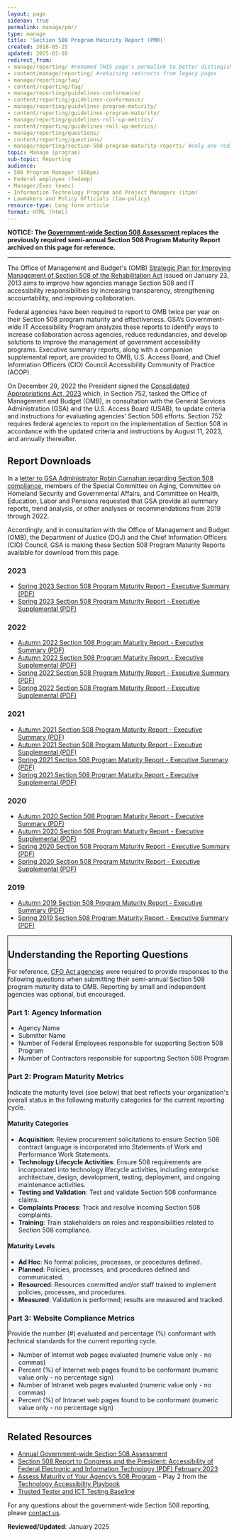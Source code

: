 ```yaml
---
layout: page
sidenav: true
permalink: manage/pmr/
type: manage
title: 'Section 508 Program Maturity Report (PMR)'
created: 2018-05-25
updated: 2025-01-16
redirect_from:
- manage/reporting/ #renamed THIS page's permalink to better distingish between Annual Section 508 Assessment
- content/manage/reporting/ #retaining redirects from legacy pages
- manage/reporting/faq/
- content/reporting/faq/
- manage/reporting/guidelines-conformance/
- content/reporting/guidelines-conformance/
- manage/reporting/guidelines-program-maturity/
- content/reporting/guidelines-program-maturity/
- manage/reporting/guidelines-roll-up-metrics/
- content/reporting/guidelines-roll-up-metrics/
- manage/reporting/questions/
- content/reporting/questions/
- manage/reporting/section-508-program-maturity-reports/ #only one redirect for this page, as there is no legacy page
topic: Manage (program)
sub-topic: Reporting
audience:
- 508 Program Manager (508pm)
- Federal employee (fedemp)
- Manager/Exec (exec)
- Information Technology Program and Project Managers (itpm)
- Lawmakers and Policy Officials (law-policy)
resource-type: Long form article
format: HTML (html)
---
```


**NOTICE: The [Government-wide Section 508 Assessment]({{site.baseurl}}/manage/section-508-assessment/) replaces the previously required semi-annual Section 508 Program Maturity Report archived on this page for reference.**

---

The Office of Management and Budget's (OMB) <a href="https://obamawhitehouse.archives.gov/sites/default/files/omb/procurement/memo/strategic-plan-508-compliance.pdf" target="_blank" target="_blank" class="usa-link--external">Strategic Plan for Improving Management of Section 508 of the Rehabilitation Act</a> issued on January 23, 2013 aims to improve how agencies manage Section 508 and IT accessibility responsibilities by increasing transparency, strengthening accountability, and improving collaboration.

Federal agencies have been required to report to OMB twice per year on their Section 508 program maturity and effectiveness. GSA’s Government-wide IT Accessibility Program analyzes these reports to identify ways to increase collaboration across agencies, reduce redundancies, and develop solutions to improve the management of government accessibility programs. Executive summary reports, along with a companion supplemental report, are provided to OMB, U.S. Access Board, and Chief Information Officers (CIO) Council Accessibility Community of Practice (ACOP).

On December 29, 2022 the President signed the <a href="https://www.appropriations.senate.gov/imo/media/doc/JRQ121922.PDF#page=651" target="_blank">Consolidated Appropriations Act, 2023</a> which, in Section 752, tasked the Office of Management and Budget (OMB), in consultation with the General Services Administration (GSA) and the U.S. Access Board (USAB), to update criteria and instructions for evaluating agencies’ Section 508 efforts.  Section 752 requires federal agencies to report on the implementation of Section 508 in accordance with the updated criteria and instructions by August 11, 2023, and annually thereafter.

## Report Downloads
In a <a href="https://www.aging.senate.gov/imo/media/doc/letter_to_gsa_administrator_robin_carnahan_re_section_508_compliance.pdf" target="_blank" target="_blank" class="usa-link--external">letter to GSA Administrator Robin Carnahan regarding Section 508 compliance</a>, members of the Special Committee on Aging, Committee on Homeland Security and Governmental Affairs, and Committee on Health, Education, Labor and Pensions requested that GSA provide all summary reports, trend analysis, or other analyses or recommendations from 2019 through 2022.

Accordingly, and in consultation with the Office of Management and Budget (OMB), the Department of Justice (DOJ) and the Chief Information Officers (CIO) Council, GSA is making these Section 508 Program Maturity Reports available for download from this page.

### 2023
* <a href="https://assets.section508.gov/assets/files/assessment/2019-2023/2023%20Spring%20Section%20508%20Program%20Maturity%20Report%20-%20Executive%20Summary.pdf" target="_blank" target="_blank" class="usa-link--external">Spring 2023 Section 508 Program Maturity Report - Executive Summary (PDF)</a>
* <a href="https://assets.section508.gov/assets/files/assessment/2019-2023/2023%20Spring%20Section%20508%20Program%20Maturity%20Report%20-%20Executive%20Supplemental.pdf" target="_blank" target="_blank" class="usa-link--external">Spring 2023 Section 508 Program Maturity Report - Executive Supplemental (PDF)</a>

### 2022
* <a href="https://assets.section508.gov/assets/files/assessment/2019-2023/2022%20Autumn%20Section%20508%20Program%20Maturity%20Report%20-%20Executive%20Summary.pdf" target="_blank" target="_blank" class="usa-link--external">Autumn 2022 Section 508 Program Maturity Report - Executive Summary (PDF)</a>
* <a href="https://assets.section508.gov/assets/files/assessment/2019-2023/2022%20Autumn%20Section%20508%20Program%20Maturity%20Report%20-%20Executive%20Supplemental.pdf" target="_blank" target="_blank" class="usa-link--external">Autumn 2022 Section 508 Program Maturity Report - Executive Supplemental (PDF)</a>
* <a href="https://assets.section508.gov/assets/files/assessment/2019-2023/2022%20Spring%20Section%20508%20Program%20Maturity%20Report%20-%20Executive%20Summary.pdf" target="_blank" target="_blank" class="usa-link--external">Spring 2022 Section 508 Program Maturity Report - Executive Summary (PDF)</a>
* <a href="https://assets.section508.gov/assets/files/assessment/2019-2023/2022%20Spring%20Section%20508%20Program%20Maturity%20Report%20-%20Executive%20Supplemental.pdf" target="_blank" target="_blank" class="usa-link--external">Spring 2022 Section 508 Program Maturity Report - Executive Supplemental (PDF)</a>

### 2021
* <a href="https://assets.section508.gov/assets/files/assessment/2019-2023/2021%20Autumn%20Section%20508%20Program%20Maturity%20Report%20-%20Executive%20Summary.pdf" target="_blank" target="_blank" class="usa-link--external">Autumn 2021 Section 508 Program Maturity Report - Executive Summary (PDF)</a>
* <a href="https://assets.section508.gov/assets/files/assessment/2019-2023/2021%20Autumn%20section%20508%20Program%20Maturity%20Report%20-%20Executive%20Supplemental.pdf" target="_blank" target="_blank" class="usa-link--external">Autumn 2021 Section 508 Program Maturity Report - Executive Supplemental (PDF)</a>
* <a href="https://assets.section508.gov/assets/files/assessment/2019-2023/2021%20Spring%20Section%20508%20Program%20Maturity%20Report%20-%20Executive%20Summary.pdf" target="_blank" target="_blank" class="usa-link--external">Spring 2021 Section 508 Program Maturity Report - Executive Summary (PDF)</a>
* <a href="https://assets.section508.gov/assets/files/assessment/2019-2023/2021%20Spring%20Section%20508%20Program%20Maturity%20Report%20-%20Executive%20Supplemental.pdf" target="_blank" target="_blank" class="usa-link--external">Spring 2021 Section 508 Program Maturity Report - Executive Supplemental (PDF)</a>

### 2020
* <a href="https://assets.section508.gov/assets/files/assessment/2019-2023/2020%20Autumn%20Section%20508%20Program%20Maturity%20Report%20-%20Executive%20Summary.pdf" target="_blank" target="_blank" class="usa-link--external">Autumn 2020 Section 508 Program Maturity Report - Executive Summary (PDF)</a>
* <a href="https://assets.section508.gov/assets/files/assessment/2019-2023/2020%20Autumn%20Section%20508%20Program%20Maturity%20Report%20-%20Executive%20Supplemental.pdf" target="_blank" target="_blank" class="usa-link--external">Autumn 2020 Section 508 Program Maturity Report - Executive Supplemental (PDF)</a>
* <a href="https://assets.section508.gov/assets/files/assessment/2019-2023/2020%20Spring%20Section%20508%20Program%20Maturity%20Report%20-%20Executive%20Summary.pdf" target="_blank" target="_blank" class="usa-link--external">Spring 2020 Section 508 Program Maturity Report - Executive Summary (PDF)</a>
* <a href="https://assets.section508.gov/assets/files/assessment/2019-2023/2020%20Spring%20Section%20508%20Program%20Maturity%20Report%20-%20Executive%20Supplemental.pdf" target="_blank" target="_blank" class="usa-link--external">Spring 2020 Section 508 Program Maturity Report - Executive Supplemental (PDF)</a>

### 2019
* <a href="https://assets.section508.gov/assets/files/assessment/2019-2023/2019%20Autumn%20Section%20508%20Program%20Maturity%20Report%20-%20Executive%20Summary.pdf" target="_blank" target="_blank" class="usa-link--external">Autumn 2019 Section 508 Program Maturity Report - Executive Summary (PDF)</a>
* <a href="https://assets.section508.gov/assets/files/assessment/2019-2023/2019%20Spring%20Section%20508%20Program%20Maturity%20Report%20-%20Executive%20Summary.pdf" target="_blank" target="_blank" class="usa-link--external">Spring 2019 Section 508 Program Maturity Report - Executive Summary (PDF)</a>

<div style="width: 100%; border: 1px solid black; background-color: #f5f9fc;" class="border-base radius-lg padding-1">
<h2><strong>Understanding the Reporting Questions</strong></h2>

<p>For reference, <a href="{{site.baseurl}}/content/glossary#agency">CFO Act agencies</a> were required to provide responses to the following questions when submitting their semi-annual Section 508 program maturity data to OMB. Reporting by small and independent agencies was optional, but encouraged.</p>

<h3><strong>Part 1: Agency Information</strong></h3>
<ul>
  <li>Agency Name</li>
  <li>Submitter Name</li>
  <li>Number of Federal Employees responsible for supporting Section 508 Program</li>
  <li>Number of Contractors responsible for supporting Section 508 Program</li>
</ul>

<h3><strong>Part 2: Program Maturity Metrics</strong></h3>
<p>Indicate the maturity level (see below) that best reflects your organization's overall status in the following maturity categories for the current reporting cycle.</p>

<h4><strong>Maturity Categories</strong></h4>
<ul>
  <li><strong>Acquisition</strong>: Review procurement solicitations to ensure Section 508 contract language is incorporated into Statements of Work and Performance Work Statements.</li>
  <li><strong>Technology Lifecycle Activities</strong>: Ensure 508 requirements are incorporated into technology lifecycle activities, including enterprise architecture, design, development, testing, deployment, and ongoing maintenance activities.</li>
  <li><strong>Testing and Validation</strong>: Test and validate Section 508 conformance claims.</li>
  <li><strong>Complaints Process</strong>: Track and resolve incoming Section 508 complaints.</li>
  <li><strong>Training</strong>: Train stakeholders on roles and responsibilities related to Section 508 compliance.</li>
</ul>

<h4><strong>Maturity Levels</strong></h4>
<ul>
  <li><strong>Ad Hoc</strong>: No formal policies, processes, or procedures defined.</li>
  <li><strong>Planned</strong>: Policies, processes, and procedures defined and communicated.</li>
  <li><strong>Resourced</strong>: Resources committed and/or staff trained to implement policies, processes, and procedures.</li>
  <li><strong>Measured</strong>: Validation is performed; results are measured and tracked.</li>
</ul>

<h3><strong>Part 3: Website Compliance Metrics</strong></h3>
<p>Provide the number (#) evaluated and percentage (%) conformant with technical standards for the current reporting cycle.</p>
<ul>
  <li>Number of Internet web pages evaluated (numeric value only - no commas)</li>
  <li>Percent (%) of Internet web pages found to be conformant (numeric value only - no percentage sign)</li>
  <li>Number of Intranet web pages evaluated (numeric value only - no commas)</li>
  <li>Percent (%) of Intranet web pages found to be conformant (numeric value only - no percentage sign)</li>
</ul>
</div>

## Related Resources
  * [Annual Government-wide Section 508 Assessment]({{site.baseurl}}/manage/section-508-assessment/)
  * <a href="https://www.justice.gov/crt/page/file/1569331/download" target="_blank">Section 508 Report to Congress and the President: Accessibility of Federal Electronic and Information Technology (PDF) February 2023</a>
  * [Assess Maturity of Your Agency’s 508 Program](https://www.section508.gov/tools/playbooks/technology-accessibility-playbook-intro/play02) - Play 2 from the [Technology Accessibility Playbook](/tools/playbooks/technology-accessibility-playbook-intro)
  * [Trusted Tester and ICT Testing Baseline](https://www.section508.gov/test/trusted-tester/)

For any questions about the government-wide Section 508 reporting, please [contact us]({{site.baseurl}}/contact-us/).

**Reviewed/Updated**: January 2025